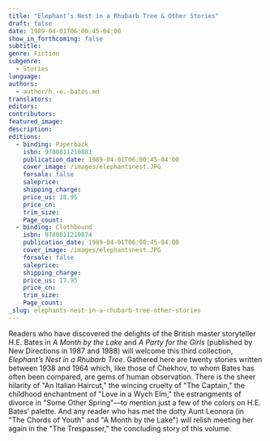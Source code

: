 ```yaml
---
title: "Elephant’s Nest in a Rhubarb Tree & Other Stories"
draft: false
date: 1989-04-01T06:00:45-04:00
show_in_forthcoming: false
subtitle:
genre: Fiction
subgenre:
  - Stories
language:
authors:
  - author/h.-e.-bates.md
translators:
editors:
contributors:
featured_image:
description:
editions:
  - binding: Paperback
    isbn: 9780811210881
    publication_date: 1989-04-01T06:00:45-04:00
    cover_image: /images/elephantsnest.JPG
    forsale: false
    saleprice:
    shipping_charge:
    price_us: 18.95
    price_cn:
    trim_size:
    Page_count:
  - binding: Clothbound
    isbn: 9780811210874
    publication_date: 1989-04-01T06:00:45-04:00
    cover_image: /images/elephantsnest.JPG
    forsale: false
    saleprice:
    shipping_charge:
    price_us: 17.95
    price_cn:
    trim_size:
    Page_count:
_slug: elephants-nest-in-a-rhubarb-tree-other-stories
---
```


Readers who have discovered the delights of the British master storyteller H.E. Bates in _A Month by the Lake_ and _A Party for the Girls_ (published by New Directions in 1987 and 1988) will welcome this third collection, _Elephant’s Nest in a Rhubarb Tree_. Gathered here are twenty stories written between 1938 and 1964 which, like those of Chekhov, to whom Bates has often been compared, are gems of human observation. There is the sheer hilarity of "An Italian Haircut," the wincing cruelty of "The Captain," the childhood enchantment of "Love in a Wych Elm," the estrangments of divorce in "Some Other Spring"––to mention just a few of the colors on H.E. Bates’ palette. And any reader who has met the dotty Aunt Leonora (in "The Chords of Youth" and "A Month by the Lake") will relish meeting her again in the "The Trespasser," the concluding story of this volume.

